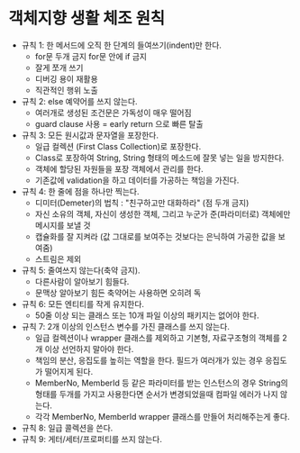 # 객체지향 생활 체조 원칙

- 규칙 1: 한 메서드에 오직 한 단계의 들여쓰기(indent)만 한다.
  - for문 두개 금지 for문 안에 if 금지
  - 잘게 쪼개 쓰기
  - 디버깅 용이 재활용
  - 직관적인 행위 노출
- 규칙 2: else 예약어를 쓰지 않는다.
  - 여러개로 생성된 조건문은 가독성이 매우 떨어짐
  - guard clause 사용 = early return 으로 빠른 탈출
- 규칙 3: 모든 원시값과 문자열을 포장한다.
  - 일급 컬렉션 (First Class Collection)로 포장한다.
  - Class로 포장하여 String, String 형태의 메소드에 잘못 넣는 일을 방지한다.
  - 객체에 할당된 자원들을 포장 객체에서 관리를 한다.
  - 기존값에 validation을 하고 데이터를 가공하는 책임을 가진다.
- 규칙 4: 한 줄에 점을 하나만 찍는다.
  - 디미터(Demeter)의 법칙 : "친구하고만 대화하라" (점 두개 금지)
  - 자신 소유의 객체, 자신이 생성한 객체, 그리고 누군가 준(파라미터로) 객체에만 메시지를 보낼 것
  - 캡슐화를 잘 지켜라 (값 그대로를 보여주는 것보다는 은닉하여 가공한 값을 보여줌)
  - 스트림은 제외
- 규칙 5: 줄여쓰지 않는다(축약 금지).
  - 다른사람이 알아보기 힘들다.
  - 문맥상 알아보기 힘든 축약어는 사용하면 오히려 독
- 규칙 6: 모든 엔티티를 작게 유지한다.
  - 50줄 이상 되는 클래스 또는 10개 파일 이상의 패키지는 없어야 한다.
- 규칙 7: 2개 이상의 인스턴스 변수를 가진 클래스를 쓰지 않는다.
  - 일급 컬렉션이나 wrapper 클래스를 제외하고 기본형, 자료구조형의 객체를 2개 이상 선언하지 말아야 한다.
  - 책임의 분산, 응집도를 높히는 역할을 한다. 필드가 여러개가 있는 경우 응집도가 떨어지게 된다.
  - MemberNo, MemberId 등 같은 파라미터를 받는 인스턴스의 경우 String의 형태를 두개를 가지고 사용한다면 순서가 변경되었을때 컴파일 에러가 나지 않는다.
  - 각각 MemberNo, MemberId wrapper 클래스를 만들어 처리해주는게 좋다.
- 규칙 8: 일급 콜렉션을 쓴다.
- 규칙 9: 게터/세터/프로퍼티를 쓰지 않는다.

